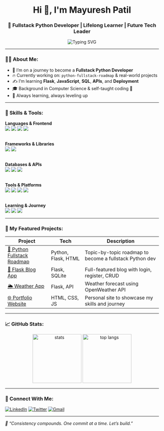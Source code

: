 <h1 align="center">Hi 👋, I'm Mayuresh Patil</h1>
<h3 align="center">🚀 Fullstack Python Developer | Lifelong Learner | Future Tech Leader</h3>

<p align="center">
  <img src="https://readme-typing-svg.demolab.com?font=Fira+Code&weight=500&size=24&pause=1000&color=0A97B0&center=true&vCenter=true&width=600&lines=Building+my+Fullstack+Python+Journey...;Learning+every+single+day!;Frontend+%E2%9D%A4%EF%B8%8F+Backend+%E2%9D%A4%EF%B8%8F+Database+%E2%9D%A4%EF%B8%8F+DevOps;" alt="Typing SVG" />
</p>

---

### 👨‍💻 About Me:
- 🎯 I’m on a journey to become a **Fullstack Python Developer**
- 🔥 Currently working on: `python-fullstack-roadmap` & real-world projects
- ✍️ I’m learning **Flask**, **JavaScript**, **SQL**, **APIs**, and **Deployment**
- 🎓 Background in Computer Science & self-taught coding 🔁
- 🌱 Always learning, always leveling up
---

### 🧠 Skills & Tools:

**Languages & Frontend**  
<img src="https://img.shields.io/badge/Python-3776AB?style=for-the-badge&logo=python&logoColor=white"/>
<img src="https://img.shields.io/badge/JavaScript-F7DF1E?style=for-the-badge&logo=javascript&logoColor=black"/>
<img src="https://img.shields.io/badge/HTML5-E34F26?style=for-the-badge&logo=html5&logoColor=white"/>
<img src="https://img.shields.io/badge/CSS3-1572B6?style=for-the-badge&logo=css3&logoColor=white"/>
<br><br>

**Frameworks & Libraries**  
<img src="https://img.shields.io/badge/Flask-000000?style=for-the-badge&logo=flask&logoColor=white"/>
<img src="https://img.shields.io/badge/Django-092E20?style=for-the-badge&logo=django&logoColor=white"/>
<br><br>

**Databases & APIs**  
<img src="https://img.shields.io/badge/SQLite-003B57?style=for-the-badge&logo=sqlite&logoColor=white"/>
<img src="https://img.shields.io/badge/PostgreSQL-4169E1?style=for-the-badge&logo=postgresql&logoColor=white"/>
<img src="https://img.shields.io/badge/REST%20API-005571?style=for-the-badge"/>
<br><br>

**Tools & Platforms**  
<img src="https://img.shields.io/badge/Git-F05032?style=for-the-badge&logo=git&logoColor=white"/>
<img src="https://img.shields.io/badge/GitHub-181717?style=for-the-badge&logo=github&logoColor=white"/>
<img src="https://img.shields.io/badge/VS%20Code-007ACC?style=for-the-badge&logo=visual-studio-code&logoColor=white"/>
<img src="https://img.shields.io/badge/Postman-FF6C37?style=for-the-badge&logo=postman&logoColor=white"/>
<br><br>

**Learning & Journey**  
<img src="https://img.shields.io/badge/100DaysOfCode-27AE60?style=for-the-badge"/>
<img src="https://img.shields.io/badge/Learning-Fullstack%20Python-orange?style=for-the-badge"/>
<img src="https://img.shields.io/badge/Vadodara%2C%20India-%23007ACC?style=for-the-badge&logo=googlemaps&logoColor=white"/>

---

### 📂 My Featured Projects:

| Project | Tech | Description |
|--------|------|-------------|
| [📘 Python Fullstack Roadmap](https://github.com/Mayuresh1008/python-fullstack-roadmap) | Python, Flask, HTML | Topic-by-topic roadmap to become a fullstack Python dev |
| [📝 Flask Blog App](https://github.com/Mayuresh1008/flask-blog-auth) | Flask, SQLite | Full-featured blog with login, register, CRUD |
| [🌦️ Weather App](https://github.com/Mayuresh1008/weather-flask-app) | Flask, API | Weather forecast using OpenWeather API |
| [🌐 Portfolio Website](https://github.com/Mayuresh1008/react-portfolio) | HTML, CSS, JS | Personal site to showcase my skills and journey |

---

### 📈 GitHub Stats:

<p align="center">
  <img src="https://github-readme-stats.vercel.app/api?username=Mayuresh1008&show_icons=true&theme=radical" alt="stats" height="160"/>
  <img src="https://github-readme-stats.vercel.app/api/top-langs/?username=Mayuresh1008&layout=compact&theme=radical" alt="top langs" height="160"/>
</p>

---

### 🔗 Connect With Me:

[![LinkedIn](https://img.shields.io/badge/LinkedIn-blue?style=flat&logo=linkedin&logoColor=white)](https://linkedin.com/in/mayureshpatil10)
[![Twitter](https://img.shields.io/badge/Twitter-black?style=flat&logo=twitter&logoColor=white)](https://twitter.com/MayureshPatil02)
[![Gmail](https://img.shields.io/badge/Gmail-D14836?style=flat&logo=gmail&logoColor=white)](mailto:mayuresh.patil1008@gmail.com)

---

_🧠 “Consistency compounds. One commit at a time. Let’s build.”_

